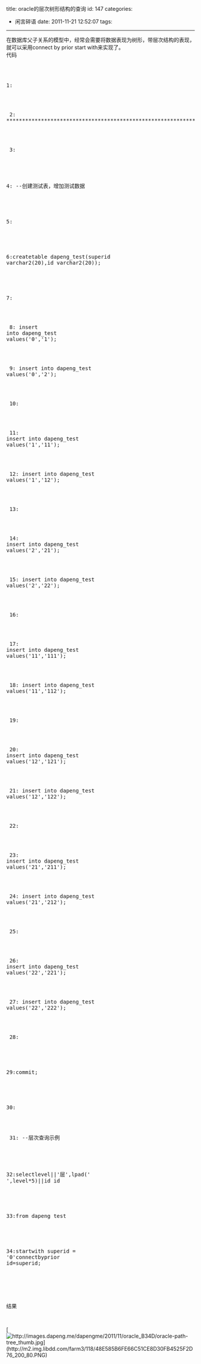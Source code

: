 title: oracle的层次树形结构的查询
id: 147
categories:
  - 闲言碎语
date: 2011-11-21 12:52:07
tags:
---

在数据库父子关系的模型中，经常会需要将数据表现为树形，带层次结构的表现，就可以采用connect by prior start with来实现了。
</br>代码
</br>
</br>
</br><pre><span> 1:</span></pre>
</br>&nbsp;
</br><pre><span> 2:</span> *******************************************************************************/</pre>
</br>&nbsp;
</br><pre><span> 3:</span></pre>
</br>&nbsp;
</br><pre><span> 4:</span> --创建测试表，增加测试数据</pre>
</br>&nbsp;
</br><pre><span> 5:</span></pre>
</br>&nbsp;
</br><pre><span> 6:</span><span>create</span><span>table</span> dapeng_test(superid varchar2(20),id varchar2(20));</pre>
</br>&nbsp;
</br><pre><span> 7:</span></pre>
</br>&nbsp;
</br><pre><span> 8:</span> insert <span>into</span> dapeng_test <span>values</span>(<span>'0'</span>,<span>'1'</span>);</pre>
</br>&nbsp;
</br><pre><span> 9:</span> insert <span>into</span> dapeng_test <span>values</span>(<span>'0'</span>,<span>'2'</span>);</pre>
</br>&nbsp;
</br><pre><span> 10:</span></pre>
</br>&nbsp;
</br><pre><span> 11:</span> insert <span>into</span> dapeng_test <span>values</span>(<span>'1'</span>,<span>'11'</span>);</pre>
</br>&nbsp;
</br><pre><span> 12:</span> insert <span>into</span> dapeng_test <span>values</span>(<span>'1'</span>,<span>'12'</span>);</pre>
</br>&nbsp;
</br><pre><span> 13:</span></pre>
</br>&nbsp;
</br><pre><span> 14:</span> insert <span>into</span> dapeng_test <span>values</span>(<span>'2'</span>,<span>'21'</span>);</pre>
</br>&nbsp;
</br><pre><span> 15:</span> insert <span>into</span> dapeng_test <span>values</span>(<span>'2'</span>,<span>'22'</span>);</pre>
</br>&nbsp;
</br><pre><span> 16:</span></pre>
</br>&nbsp;
</br><pre><span> 17:</span> insert <span>into</span> dapeng_test <span>values</span>(<span>'11'</span>,<span>'111'</span>);</pre>
</br>&nbsp;
</br><pre><span> 18:</span> insert <span>into</span> dapeng_test <span>values</span>(<span>'11'</span>,<span>'112'</span>);</pre>
</br>&nbsp;
</br><pre><span> 19:</span></pre>
</br>&nbsp;
</br><pre><span> 20:</span> insert <span>into</span> dapeng_test <span>values</span>(<span>'12'</span>,<span>'121'</span>);</pre>
</br>&nbsp;
</br><pre><span> 21:</span> insert <span>into</span> dapeng_test <span>values</span>(<span>'12'</span>,<span>'122'</span>);</pre>
</br>&nbsp;
</br><pre><span> 22:</span></pre>
</br>&nbsp;
</br><pre><span> 23:</span> insert <span>into</span> dapeng_test <span>values</span>(<span>'21'</span>,<span>'211'</span>);</pre>
</br>&nbsp;
</br><pre><span> 24:</span> insert <span>into</span> dapeng_test <span>values</span>(<span>'21'</span>,<span>'212'</span>);</pre>
</br>&nbsp;
</br><pre><span> 25:</span></pre>
</br>&nbsp;
</br><pre><span> 26:</span> insert <span>into</span> dapeng_test <span>values</span>(<span>'22'</span>,<span>'221'</span>);</pre>
</br>&nbsp;
</br><pre><span> 27:</span> insert <span>into</span> dapeng_test <span>values</span>(<span>'22'</span>,<span>'222'</span>);</pre>
</br>&nbsp;
</br><pre><span> 28:</span></pre>
</br>&nbsp;
</br><pre><span> 29:</span><span>commit</span>;</pre>
</br>&nbsp;
</br><pre><span> 30:</span></pre>
</br>&nbsp;
</br><pre><span> 31:</span> --层次查询示例</pre>
</br>&nbsp;
</br><pre><span> 32:</span><span>select</span><span>level</span>||<span>'层'</span>,lpad(<span>' '</span>,<span>level</span>*5)||id id</pre>
</br>&nbsp;
</br><pre><span> 33:</span><span>from</span> dapeng_test</pre>
</br>&nbsp;
</br><pre><span> 34:</span><span>start</span><span>with</span> superid = <span>'0'</span><span>connect</span><span>by</span><span>prior</span> id=superid;</pre>
</br>&nbsp;
</br>
</br>
</br>

结果

</br>

[](http://images.dapeng.me/dapengme/2011/11/oracle_B34D/oracle-path-tree.jpg)[![http://images.dapeng.me/dapengme/2011/11/oracle_B34D/oracle-path-tree_thumb.jpg](http://m2.img.libdd.com/farm3/118/48E585B6FE66C51CE8D30FB4525F2D76_200_80.PNG)</img>](http://images.dapeng.me/dapengme/2011/11/oracle_B34D/oracle-path-tree_thumb.jpg)